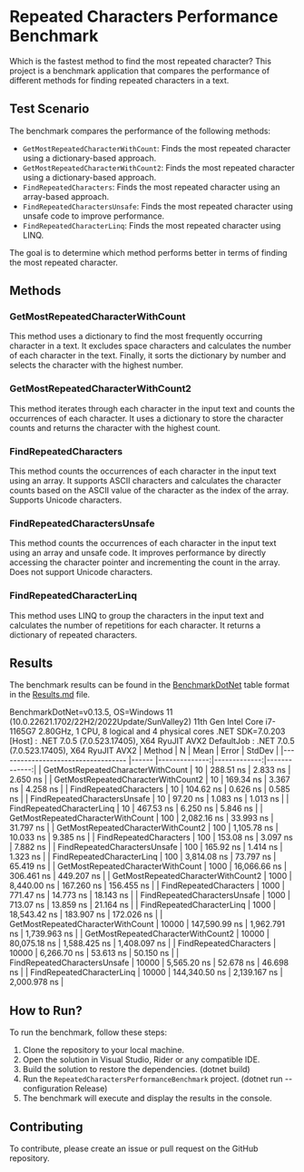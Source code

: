 # Repeated Characters Performance Benchmark
Which is the fastest method to find the most repeated character?
This project is a benchmark application that compares the performance of different methods for finding repeated characters in a text.

## Test Scenario
The benchmark compares the performance of the following methods:
- `GetMostRepeatedCharacterWithCount`: Finds the most repeated character using a dictionary-based approach.
- `GetMostRepeatedCharacterWithCount2`: Finds the most repeated character using a dictionary-based approach.
- `FindRepeatedCharacters`: Finds the most repeated character using an array-based approach.
- `FindRepeatedCharactersUnsafe`: Finds the most repeated character using unsafe code to improve performance.
- `FindRepeatedCharacterLinq`: Finds the most repeated character using LINQ.

The goal is to determine which method performs better in terms of finding the most repeated character.

## Methods

### GetMostRepeatedCharacterWithCount
This method uses a dictionary to find the most frequently occurring character in a text. It excludes space characters and calculates the number of each character in the text. Finally, it sorts the dictionary by number and selects the character with the highest number.

### GetMostRepeatedCharacterWithCount2
This method iterates through each character in the input text and counts the occurrences of each character. It uses a dictionary to store the character counts and returns the character with the highest count.

### FindRepeatedCharacters
This method counts the occurrences of each character in the input text using an array. It supports ASCII characters and calculates the character counts based on the ASCII value of the character as the index of the array. Supports Unicode characters.

### FindRepeatedCharactersUnsafe
This method counts the occurrences of each character in the input text using an array and unsafe code. It improves performance by directly accessing the character pointer and incrementing the count in the array. Does not support Unicode characters.

### FindRepeatedCharacterLinq
This method uses LINQ to group the characters in the input text and calculates the number of repetitions for each character. It returns a dictionary of repeated characters.

## Results
The benchmark results can be found in the [BenchmarkDotNet](https://benchmarkdotnet.org) table format in the [Results.md](Results.md) file.

BenchmarkDotNet=v0.13.5, OS=Windows 11 (10.0.22621.1702/22H2/2022Update/SunValley2)
11th Gen Intel Core i7-1165G7 2.80GHz, 1 CPU, 8 logical and 4 physical cores
.NET SDK=7.0.203
  [Host]     : .NET 7.0.5 (7.0.523.17405), X64 RyuJIT AVX2
  DefaultJob : .NET 7.0.5 (7.0.523.17405), X64 RyuJIT AVX2
|                             Method |     N |          Mean |        Error |       StdDev |
|----------------------------------- |------ |--------------:|-------------:|-------------:|
|  GetMostRepeatedCharacterWithCount |    10 |     288.51 ns |     2.833 ns |     2.650 ns |
| GetMostRepeatedCharacterWithCount2 |    10 |     169.34 ns |     3.367 ns |     4.258 ns |
|             FindRepeatedCharacters |    10 |     104.62 ns |     0.626 ns |     0.585 ns |
|       FindRepeatedCharactersUnsafe |    10 |      97.20 ns |     1.083 ns |     1.013 ns |
|          FindRepeatedCharacterLinq |    10 |     467.53 ns |     6.250 ns |     5.846 ns |
|  GetMostRepeatedCharacterWithCount |   100 |   2,082.16 ns |    33.993 ns |    31.797 ns |
| GetMostRepeatedCharacterWithCount2 |   100 |   1,105.78 ns |    10.033 ns |     9.385 ns |
|             FindRepeatedCharacters |   100 |     153.08 ns |     3.097 ns |     7.882 ns |
|       FindRepeatedCharactersUnsafe |   100 |     165.92 ns |     1.414 ns |     1.323 ns |
|          FindRepeatedCharacterLinq |   100 |   3,814.08 ns |    73.797 ns |    65.419 ns |
|  GetMostRepeatedCharacterWithCount |  1000 |  16,066.66 ns |   306.461 ns |   449.207 ns |
| GetMostRepeatedCharacterWithCount2 |  1000 |   8,440.00 ns |   167.260 ns |   156.455 ns |
|             FindRepeatedCharacters |  1000 |     771.47 ns |    14.773 ns |    18.143 ns |
|       FindRepeatedCharactersUnsafe |  1000 |     713.07 ns |    13.859 ns |    21.164 ns |
|          FindRepeatedCharacterLinq |  1000 |  18,543.42 ns |   183.907 ns |   172.026 ns |
|  GetMostRepeatedCharacterWithCount | 10000 | 147,590.99 ns | 1,962.791 ns | 1,739.963 ns |
| GetMostRepeatedCharacterWithCount2 | 10000 |  80,075.18 ns | 1,588.425 ns | 1,408.097 ns |
|             FindRepeatedCharacters | 10000 |   6,266.70 ns |    53.613 ns |    50.150 ns |
|       FindRepeatedCharactersUnsafe | 10000 |   5,565.20 ns |    52.678 ns |    46.698 ns |
|          FindRepeatedCharacterLinq | 10000 | 144,340.50 ns | 2,139.167 ns | 2,000.978 ns |


## How to Run?
To run the benchmark, follow these steps:

1. Clone the repository to your local machine.
2. Open the solution in Visual Studio, Rider or any compatible IDE.
3. Build the solution to restore the dependencies. (dotnet build)
4. Run the `RepeatedCharactersPerformanceBenchmark` project. (dotnet run --configuration Release)
5. The benchmark will execute and display the results in the console.

## Contributing
To contribute, please create an issue or pull request on the GitHub repository.
